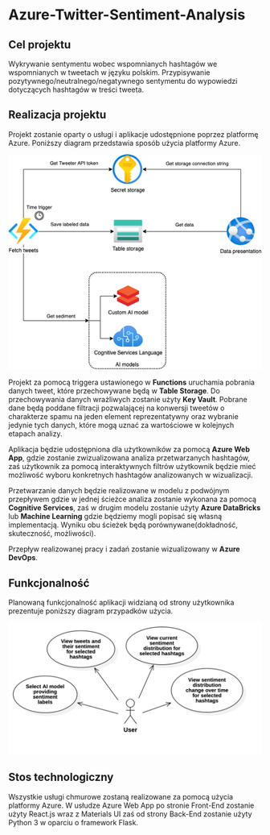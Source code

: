 # Azure-Twitter-Sentiment-Analysis

## Cel projektu

Wykrywanie sentymentu wobec wspomnianych hashtagów we wspomnianych w tweetach w języku polskim. Przypisywanie pozytywnego/neutralnego/negatywnego sentymentu do wypowiedzi dotyczących hashtagów w treści tweeta.

## Realizacja projektu

Projekt zostanie oparty o usługi i aplikacje udostępnione poprzez platformę Azure. Poniższy diagram przedstawia sposób użycia platformy Azure.

![architecture diagram](./documentation/resources/Inital_architecture_diagram.png)

Projekt za pomocą triggera ustawionego w **Functions** uruchamia pobrania danych tweet, które przechowywane będą w **Table Storage**. Do przechowywania danych wrażliwych zostanie użyty **Key Vault**. Pobrane dane będą poddane filtracji pozwalającej na konwersji tweetów o charakterze spamu na jeden element reprezentatywny oraz wybranie jedynie tych danych, które mogą uznać za wartościowe w kolejnych etapach analizy.

Aplikacja będzie udostępniona dla użytkowników za pomocą **Azure Web App**, gdzie zostanie zwizualizowana analiza przetwarzanych hashtagów, zaś użytkownik za pomocą interaktywnych filtrów użytkownik będzie mieć możliwość wyboru konkretnych hashtagów analizowanych w wizualizacji.

Przetwarzanie danych będzie realizowane w modelu z podwójnym przepływem gdzie w jednej ścieżce analiza zostanie wykonana za pomocą **Cognitive Services**, zaś w drugim modelu zostanie użyty **Azure DataBricks** lub **Machine Learning** gdzie będziemy mogli popisać się własną implementacją. Wyniku obu ścieżek będą porównywane(dokładność, skuteczność, możliwości).

Przepływ realizowanej pracy i zadań zostanie wizualizowany w **Azure DevOps**.

## Funkcjonalność

Planowaną funkcjonalność aplikacji widzianą od strony użytkownika prezentuje poniższy diagram przypadków użycia.

![diagram przypadków użycia aplikacji](./documentation/resources/Use_case_diagram.png)

## Stos technologiczny

Wszystkie usługi chmurowe zostaną realizowane za pomocą użycia platformy Azure. W usłudze Azure Web App po stronie Front-End zostanie użyty React.js wraz z Materials UI zaś od strony Back-End zostanie użyty Python 3 w oparciu o framework Flask.
